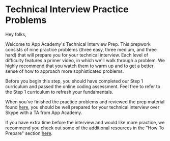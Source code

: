 # Technical Interview Practice Problems

Hey folks,

Welcome to App Academy's Technical Interview Prep. This prepwork consists of nine practice problems (three easy, three medium, and three hard) that will prepare you for your technical interview. Each level of difficulty features a primer video, in which we'll walk through a problem. We highly recommend that you watch them to warm up and to get a better sense of how to approach more sophisticated problems.

Before you begin this step, you should have completed our Step 1 curriculum and passed the online coding assessment. Feel free to refer to the Step 1 curriculum to refresh your fundamentals.

When you've finished the practice problems and reviewed the prep material found [here][tech-interview], you should be well prepared for your technical interview over Skype with a TA from App Academy.

If you have extra time before the interview and would like more practice, we recommend you check out some of the additional resources in the "How To Prepare" section [here][tech-interview].

[tech-interview]: http://prepwork.appacademy.io/technical-interview/
